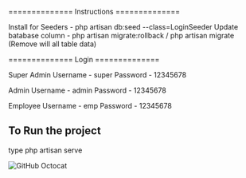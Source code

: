 ============== Instructions ==============

Install for Seeders - php artisan db:seed --class=LoginSeeder
Update batabase column - php artisan migrate:rollback / php artisan migrate (Remove will all table data)

============== Login ==============

Super Admin
Username - super
Password - 12345678

Admin
Username - admin
Password - 12345678

Employee
Username - emp
Password - 12345678

## To Run the project
type
php artisan serve

![GitHub Octocat]([https://github.githubassets.com/images/modules/logos_page/Octocat.png](https://github.com/pramodyadeshan/Estate-Inventory-Management-System/blob/main/public/uploads/product-images/1701108595.png)https://github.com/pramodyadeshan/Estate-Inventory-Management-System/blob/main/public/uploads/product-images/1701108595.png)
